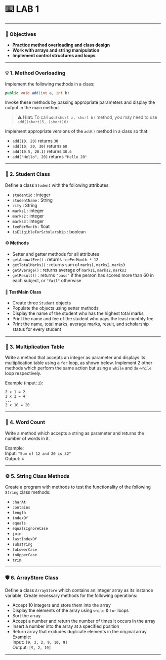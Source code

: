 # :keyboard: **LAB 1**

---

### :rocket: Objectives

- **Practice method overloading and class design**
- **Work with arrays and string manipulation**
- **Implement control structures and loops**

---

### :bulb: 1. Method Overloading

Implement the following methods in a class:

```java
public void add(int a, int b)
```

Invoke these methods by passing appropriate parameters and display the output in the main method.

> :warning: **Hint:** To call `add(short a, short b)` method, you may need to use `add((short)5, (short)6)`

Implement appropriate versions of the `add()` method in a class so that:

- `add(10, 20)` returns `30`
- `add(10, 20, 30)` returns `60`
- `add(10.5, 20.1)` returns `30.6`
- `add("Hello", 20)` returns `"Hello 20"`

---

### :dart: 2. Student Class

Define a class `Student` with the following attributes:

- `studentId` : integer
- `studentName` : String
- `city` : String
- `marks1` : integer
- `marks2` : integer
- `marks3` : integer
- `feePerMonth` : float
- `isEligibleForScholarship` : boolean

#### :gear: Methods

- Setter and getter methods for all attributes
- `getAnnualFee()` : returns `feePerMonth * 12`
- `getTotalMarks()` : returns sum of `marks1`, `marks2`, `marks3`
- `getAverage()` : returns average of `marks1`, `marks2`, `marks3`
- `getResult()` : returns `"pass"` if the person has scored more than 60 in each subject, or `"fail"` otherwise

#### :test_tube: TestMain Class

- Create three `Student` objects
- Populate the objects using setter methods
- Display the name of the student who has the highest total marks
- Print the name and fee of the student who pays the least monthly fee
- Print the name, total marks, average marks, result, and scholarship status for every student

---

### :triangular_ruler: 3. Multiplication Table

Write a method that accepts an integer as parameter and displays its multiplication table using a `for` loop, as shown below. Implement 2 other methods which perform the same action but using a `while` and `do-while` loop respectively.

Example (input: `2`):

```
2 x 1 = 2
2 x 2 = 4
...
2 x 10 = 20
```

---

### :brain: 4. Word Count

Write a method which accepts a string as parameter and returns the number of words in it.

Example:  
Input: `"Sum of 12 and 20 is 32"`  
Output: `4`

---

### :gear: 5. String Class Methods

Create a program with methods to test the functionality of the following `String` class methods:

- `charAt`
- `contains`
- `length`
- `indexOf`
- `equals`
- `equalsIgnoreCase`
- `join`
- `lastIndexOf`
- `substring`
- `toLowerCase`
- `toUpperCase`
- `trim`

---

### :shield: 6. ArrayStore Class

Define a class `ArrayStore` which contains an integer array as its instance variable. Create necessary methods for the following operations:

- Accept 10 integers and store them into the array
- Display the elements of the array using `while` & `for` loops
- Sort the array
- Accept a number and return the number of times it occurs in the array
- Insert a number into the array at a specified position
- Return array that excludes duplicate elements in the original array  
  Example:  
  Input: `[9, 2, 2, 9, 10, 9]`  
  Output: `[9, 2, 10]`

---







